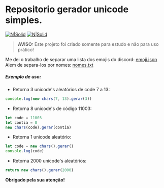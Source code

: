 # Repositorio gerador unicode simples.

[![N|Solid](https://cdn.discordapp.com/attachments/631607183301148672/724397007170568313/paypal.png)](https://www.paypal.com/cgi-bin/webscr?cmd=_donations&business=fabinhoec2210@gmail.com&item_name=F%C3%A1bio&currency_code=BRL)  [![N|Solid](https://cdn.discordapp.com/attachments/631607183301148672/724397005543178270/picpay.png)](https://app.picpay.com/user/smuu)

> **AVISO:** Este projeto foi criado somente para estudo e não para uso prático!

Me dei o trabalho de separar uma lista dos emojis do discord: [emoji.json](/emoji.json)
Alem de separa-los por nomes: [nomes.txt](/nomes.txt)

##### Exemplo de uso:
- Retorna 3 unicode's aleatórios de code 7 a 13:
```js
console.log(new chars(7, 13).gerar(3))
```


- Retorna 8 unicode's de código 11003:
```js
let code = 11003
let contia = 8
new chars(code).gerar(contia)
```
- Retorna 1 unicode aleatório:
```js
let code = new chars().gerar()
console.log(code)
```
- Retorna 2000 unicode's aleatórios:
```js
return new chars().gerar(2000)
```

**Obrigado pela sua atenção!**
	
